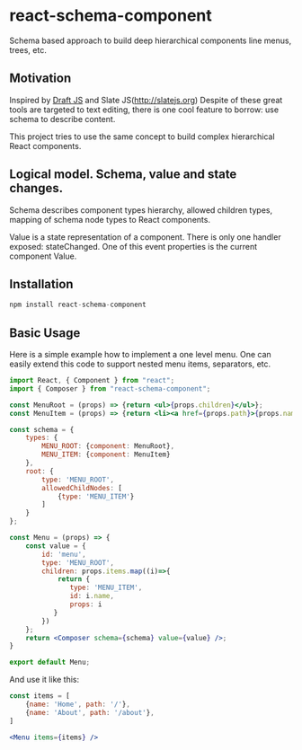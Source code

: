 # react-schema-component

Schema based approach to build deep hierarchical components line menus, trees, etc.

## Motivation

Inspired by [Draft JS](https://draftjs.org/) and Slate JS(http://slatejs.org)
Despite of these great tools are targeted to text editing, there is one cool feature to borrow: use schema to describe content.

This project tries to use the same concept to build complex hierarchical React components.

## Logical model. Schema, value and state changes.

Schema describes component types hierarchy, allowed children types, mapping of schema node types to React components.

Value is a state representation of a component. There is only one handler exposed: stateChanged. One of this event properties is the current component Value.

## Installation

```jsx
npm install react-schema-component
```

## Basic Usage

Here is a simple example how to implement a one level menu. One can easily extend this code to support nested menu items, separators, etc.

```jsx
import React, { Component } from "react";
import { Composer } from "react-schema-component";

const MenuRoot = (props) => {return <ul>{props.children}</ul>};
const MenuItem = (props) => {return <li><a href={props.path}>{props.name}</a></li>};

const schema = {
    types: {
        MENU_ROOT: {component: MenuRoot},
        MENU_ITEM: {component: MenuItem}
    },
    root: {
        type: 'MENU_ROOT',
        allowedChildNodes: [
            {type: 'MENU_ITEM'}
        ]
    }
};

const Menu = (props) => {
    const value = {
        id: 'menu',
        type: 'MENU_ROOT',
        children: props.items.map((i)=>{
            return {
               type: 'MENU_ITEM',
               id: i.name,
               props: i
           }
        })
    };
    return <Composer schema={schema} value={value} />;
}

export default Menu;
```

And use it like this:

```jsx
const items = [
    {name: 'Home', path: '/'},
    {name: 'About', path: '/about'},
]

<Menu items={items} />
```